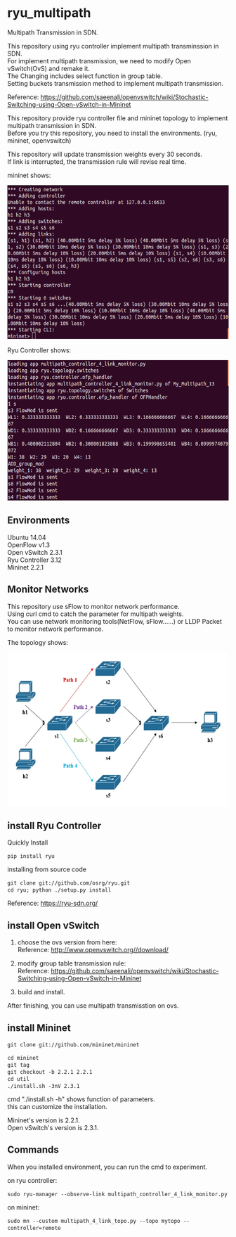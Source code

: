 # ryu_multipath
Multipath Transmission in SDN.

This repository using ryu controller implement multipath transminssion in SDN.  
For implement multipath transmission, we need to modify Open vSwitch(OvS) and remake it.  
The Changing includes select function in group table.  
Setting buckets transmission method to implement multipath transmission.  

Reference: https://github.com/saeenali/openvswitch/wiki/Stochastic-Switching-using-Open-vSwitch-in-Mininet

This repository provide ryu controller file and mininet topology to implement multipath transmission in SDN.  
Before you try this repository, you need to install the environments. (ryu, mininet, openvswitch)  

This repository will update transmission weights every 30 seconds.  
If link is interrupted, the transmission rule will revise real time.  


mininet shows:

<img src=https://github.com/neneyhsw/ryu_multipath/blob/master/mininet.png width="600" height="350">

Ryu Controller shows:

<img src=https://github.com/neneyhsw/ryu_multipath/blob/master/ryu_controller.png width="600" height="320">


## Environments
Ubuntu 14.04  
OpenFlow v1.3  
Open vSwitch 2.3.1  
Ryu Controller 3.12  
Mininet 2.2.1 

## Monitor Networks
This repository use sFlow to monitor network performance.  
Using curl cmd to catch the parameter for multipath weights.  
You can use network monitoring tools(NetFlow, sFlow......) or LLDP Packet to monitor network performance.  

The topology shows:  

<img src=https://github.com/neneyhsw/ryu_multipath/blob/master/topology.jpg width="600" height="350">


## install Ryu Controller
Quickly Install  
```
pip install ryu
```

installing from source code  
```
git clone git://github.com/osrg/ryu.git
cd ryu; python ./setup.py install
```

Reference: https://ryu-sdn.org/  


## install Open vSwitch

1. choose the ovs version from here:  
Reference: http://www.openvswitch.org//download/  

2. modify group table transmission rule:  
Reference: https://github.com/saeenali/openvswitch/wiki/Stochastic-Switching-using-Open-vSwitch-in-Mininet  

3. build and install.  

After finishing, you can use multipath transmisstion on ovs.

## install Mininet
```
git clone git://github.com/mininet/mininet
```

```
cd mininet
git tag
git checkout -b 2.2.1 2.2.1
cd util
./install.sh -3nV 2.3.1
```

cmd "./install.sh -h" shows function of parameters.  
this can customize the installation.  

Mininet's version is 2.2.1.  
Open vSwitch's version is 2.3.1.  


## Commands
When you installed environment, you can run the cmd to experiment.  
  
on ryu controller:  
```
sudo ryu-manager --observe-link multipath_controller_4_link_monitor.py
```
  
on mininet:  
```
sudo mn --custom multipath_4_link_topo.py --topo mytopo --controller=remote
```
